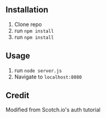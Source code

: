 ## Installation

1. Clone repo
2. run `npm install`
3. run `npm install`

## Usage

1. run `node server.js`
2. Navigate to `localhost:8080`

## Credit

Modified from Scotch.io's auth tutorial
